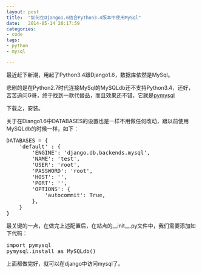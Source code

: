 ```yaml
---
layout: post
title:  "如何在Django1.6结合Python3.4版本中使用MySql"
date:   2014-05-14 20:17:59
categories: 
- code 
tags:
- python
- mysql

---
```

最近赶下新潮，用起了Python3.4跟Django1.6，数据库依然是MySql。

悲剧的是在Python2.7时代连接MySql的MySQLdb还不支持Python3.4，还好，苦苦追问G哥，终于找到一款代替品，而且效果还不错，它就是[pymysql](https://pypi.python.org/pypi/PyMySQL)

下载之，安装。

关于在Diango1.6中DATABASES的设置也是一样不用做任何改动，跟以前使用MySQLdb的时候一样，如下：
<pre>DATABASES = {
	'default' : {
		'ENGINE': 'django.db.backends.mysql',
		'NAME': 'test',
		'USER': 'root',
		'PASSWORD': 'root',
		'HOST': '',
		'PORT': '', 
		'OPTIONS': {
			'autocommit': True,
		},
	}
}
</pre>

最关键的一点，在做完上述配置后，在站点的__init__.py文件中，我们需要添加如下代码：
<pre>import pymysql
pymysql.install_as_MySQLdb()</pre>

上面都做完好，就可以在django中访问mysql了。
